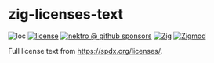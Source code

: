 # zig-licenses-text

![loc](https://sloc.xyz/github/nektro/zig-licenses-text)
[![license](https://img.shields.io/github/license/nektro/zig-licenses-text.svg)](https://github.com/nektro/zig-licenses-text/blob/master/LICENSE)
[![nektro @ github sponsors](https://img.shields.io/badge/sponsors-nektro-purple?logo=github)](https://github.com/sponsors/nektro)
[![Zig](https://img.shields.io/badge/Zig-0.14-f7a41d)](https://ziglang.org/)
[![Zigmod](https://img.shields.io/badge/Zigmod-latest-f7a41d)](https://github.com/nektro/zigmod)

Full license text from https://spdx.org/licenses/.
